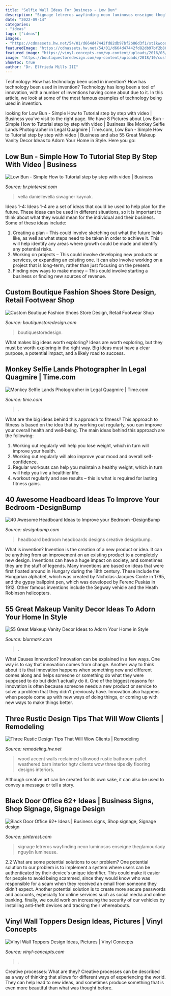 ```yaml
---
title: "Selfie Wall Ideas For Business ~ Low Bun"
description: "Signage letreros wayfinding neon luminosos enseigne theglamourlady nguyên lumineuse"
date: "2022-09-14"
categories:
- "ideas"
tags: ["ideas"]
images:
- "https://cdnassets.hw.net/54/01/d664d47442fd82db97bf2b86d3f1/stikwood-rww-bellainteriors2.jpg"
featuredImage: "https://cdnassets.hw.net/54/01/d664d47442fd82db97bf2b86d3f1/stikwood-rww-bellainteriors2.jpg"
featured_image: "https://vinyl-concepts.com/wp-content/uploads/2016/03/wall-topper-fence-style-02.jpg"
image: "https://boutiquestoredesign.com/wp-content/uploads/2018/10/custom-design-running-shoes-shop-ideas-5-938x521.jpg"
ShowToc: true
author: "Dr. Elfrieda Mills III"
---
```



Technology: How has technology been used in invention?
How has technology been used in invention? Technology has long been a tool of innovation, with a number of inventions having come about due to it. In this article, we look at some of the most famous examples of technology being used in invention.

	

		
looking for Low Bun - Simple How to Tutorial step by step with video | Business you've visit to the right page. We have 8 Pictures about Low Bun - Simple How to Tutorial step by step with video | Business like Monkey Selfie Lands Photographer in Legal Quagmire | Time.com, Low Bun - Simple How to Tutorial step by step with video | Business and also 55 Great Makeup Vanity Decor Ideas to Adorn Your Home in Style. Here you go:
		
    
## Low Bun - Simple How To Tutorial Step By Step With Video | Business

<img loading=lazy src="https://i.pinimg.com/736x/c0/43/6e/c0436edbc2c8e2d432b80981f0ed52ba.jpg" onerror="this.onerror=null;this.src='https://tse4.mm.bing.net/th?id=OIP.Kd5uH-7EVgQcIGgdzAZGbQHaLH&amp;pid=15.1';" alt="Low Bun - Simple How to Tutorial step by step with video | Business">

_Source: br.pinterest.com_

>vella daniellevella siwagner kaynak. 

	

Ideas 1-4:
Ideas 1-4 are a set of ideas that could be used to help plan for the future. These ideas can be used in different situations, so it is important to think about what they would mean for the individual and their business. Some of these ideas include:
1. Creating a plan – This could involve sketching out what the future looks like, as well as what steps need to be taken in order to achieve it. This will help identify any areas where growth could be made and identify any potential risks. 
2. Working on projects – This could involve developing new products or services, or expanding an existing one. It can also involve working on a project that is long-term, rather than just focusing on the present. 
3. Finding new ways to make money – This could involve starting a business or finding new sources of revenue.

    
## Custom Boutique Fashion Shoes Store Design, Retail Footwear Shop

<img loading=lazy src="https://boutiquestoredesign.com/wp-content/uploads/2018/10/custom-design-running-shoes-shop-ideas-5-938x521.jpg" onerror="this.onerror=null;this.src='https://tse2.mm.bing.net/th?id=OIP.Tw8Tn3jqrjvQLIgfL5EDBgHaEH&amp;pid=15.1';" alt="Custom Boutique Fashion Shoes Store Design, Retail Footwear Shop">

_Source: boutiquestoredesign.com_

>boutiquestoredesign. 

	

What makes big ideas worth exploring?
Ideas are worth exploring, but they must be worth exploring in the right way. Big ideas must have a clear purpose, a potential impact, and a likely road to success.

    
## Monkey Selfie Lands Photographer In Legal Quagmire | Time.com

<img loading=lazy src="https://api.time.com/wp-content/uploads/2014/08/macaca_nigra_self-portrait_rotated_and_cropped.jpg?w=720" onerror="this.onerror=null;this.src='https://tse4.mm.bing.net/th?id=OIP.i7Fk5XjsRv04PuMjRcI_2QHaLH&amp;pid=15.1';" alt="Monkey Selfie Lands Photographer in Legal Quagmire | Time.com">

_Source: time.com_

>. 

	

What are the big ideas behind this approach to fitness?
This approach to fitness is based on the idea that by working out regularly, you can improve your overall health and well-being. The main ideas behind this approach are the following: 
1) Working out regularly will help you lose weight, which in turn will improve your health. 
2) Working out regularly will also improve your mood and overall self-confidence. 
3) Regular workouts can help you maintain a healthy weight, which in turn will help you live a healthier life. 
4) workout regularly and see results – this is what is required for lasting fitness gains.

    
## 40 Awesome Headboard Ideas To Improve Your Bedroom -DesignBump

<img loading=lazy src="https://cdn.designbump.com/wp-content/uploads/2014/08/creative-headboards-12.jpg" onerror="this.onerror=null;this.src='https://tse1.mm.bing.net/th?id=OIP.Mbf4YnKY-xEH0mXKay4UwAHaKh&amp;pid=15.1';" alt="40 Awesome Headboard Ideas to Improve your Bedroom -DesignBump">

_Source: designbump.com_

>headboard bedroom headboards designs creative designbump. 

	

What is invention?
Invention is the creation of a new product or idea. It can be anything from an improvement on an existing product to a completely new design. Inventions can have a huge impact on society, and sometimes they are the stuff of legends.
Many inventions are based on ideas that were first floated around in Hungary during the 18th century. These include the Hungarian alphabet, which was created by Nicholas-Jacques Conte in 1795, and the gypsy ballpoint pen, which was developed by Ferenc Puskás in 1912. Other famous inventions include the Segway vehicle and the Heath Robinson helicopters.

    
## 55 Great Makeup Vanity Decor Ideas To Adorn Your Home In Style

<img loading=lazy src="https://www.blurmark.com/wp-content/uploads/2017/05/Makeup-Room-With-DIY-Stool-1024x1024.jpg" onerror="this.onerror=null;this.src='https://tse3.mm.bing.net/th?id=OIP.3Y5CevSykBs_rO1-HXifRQHaHa&amp;pid=15.1';" alt="55 Great Makeup Vanity Decor Ideas to Adorn Your Home in Style">

_Source: blurmark.com_

>. 

	

What Causes Innovation?
Innovation can be explained in a few ways. One way is to say that innovation comes from change. Another way to think about it is that innovation happens when something new and different comes along and helps someone or something do what they were supposed to do but didn't actually do it. 
One of the biggest reasons for innovation is often because someone needs a new product or service to solve a problem that they didn't previously have. Innovation also happens when people come up with new ways of doing things, or coming up with new ways to make things better.

    
## Three Rustic Design Tips That Will Wow Clients | Remodeling

<img loading=lazy src="https://cdnassets.hw.net/54/01/d664d47442fd82db97bf2b86d3f1/stikwood-rww-bellainteriors2.jpg" onerror="this.onerror=null;this.src='https://tse4.mm.bing.net/th?id=OIP.9Qu4INJf_YlptJwy8XmuoQHaLG&amp;pid=15.1';" alt="Three Rustic Design Tips That Will Wow Clients | Remodeling">

_Source: remodeling.hw.net_

>wood accent walls reclaimed stikwood rustic bathroom pallet weathered barn interior hgtv clients wow three tips diy flooring designs interiors. 

	

Although creative art can be created for its own sake, it can also be used to convey a message or tell a story.

    
## Black Door Office 62+ Ideas | Business Signs, Shop Signage, Signage Design

<img loading=lazy src="https://i.pinimg.com/736x/ca/6b/11/ca6b1196567c7554d04648df2146372d.jpg" onerror="this.onerror=null;this.src='https://tse1.mm.bing.net/th?id=OIP.NT4n1L_NOC6gdWUcTEaPWwAAAA&amp;pid=15.1';" alt="Black Door Office 62+ Ideas | Business signs, Shop signage, Signage design">

_Source: pinterest.com_

>signage letreros wayfinding neon luminosos enseigne theglamourlady nguyên lumineuse. 

	

2.2 What are some potential solutions to our problem?
One potential solution to our problem is to implement a system where users can be authenticated by their device's unique identifier. This could make it easier for people to avoid being scammed, since they would know who was responsible for a scam when they received an email from someone they didn't expect. Another potential solution is to create more secure passwords and accounts, especially for online services such as social media and online banking. finally, we could work on increasing the security of our vehicles by installing anti-theft devices and tracking their whereabouts.

    
## Vinyl Wall Toppers Design Ideas, Pictures | Vinyl Concepts

<img loading=lazy src="https://vinyl-concepts.com/wp-content/uploads/2016/03/wall-topper-fence-style-02.jpg" onerror="this.onerror=null;this.src='https://tse4.mm.bing.net/th?id=OIP.SW-3E6kBJuKD_s_Sl2sbRAHaFj&amp;pid=15.1';" alt="Vinyl Wall Toppers Design Ideas, Pictures | Vinyl Concepts">

_Source: vinyl-concepts.com_

>. 

	

Creative processes: What are they?
Creative processes can be described as a way of thinking that allows for different ways of experiencing the world. They can help lead to new ideas, and sometimes produce something that is even more beautiful than what was thought before.


